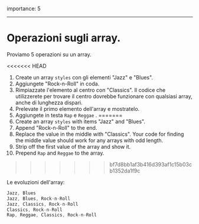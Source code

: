importance: 5

---

# Operazioni sugli array.

Proviamo 5 operazioni su un array.

<<<<<<< HEAD
1. Create un array `styles` con gli elementi "Jazz" e "Blues".
2. Aggiungete "Rock-n-Roll" in coda.
3. Rimpiazzate l'elemento al centro con "Classics". Il codice che utilizzerete per trovare il centro dovrebbe funzionare con qualsiasi array, anche di lunghezza dispari.
4. Prelevate il primo elemento dell'array e mostratelo.
5. Aggiungete in testa `Rap` e `Reggae` .
=======
1. Create an array `styles` with items "Jazz" and "Blues".
2. Append "Rock-n-Roll" to the end.
3. Replace the value in the middle with "Classics". Your code for finding the middle value should work for any arrays with odd length.
4. Strip off the first value of the array and show it.
5. Prepend `Rap` and `Reggae` to the array.
>>>>>>> bf7d8bb1af3b416d393af1c15b03cb1352da1f9c

Le evoluzioni dell'array:

```js no-beautify
Jazz, Blues
Jazz, Blues, Rock-n-Roll
Jazz, Classics, Rock-n-Roll
Classics, Rock-n-Roll
Rap, Reggae, Classics, Rock-n-Roll
```

